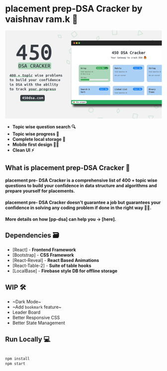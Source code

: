 # placement prep-DSA Cracker by vaishnav ram.k 🚀


![](.gitres/cover.png)

- **Topic wise question search 🔍**
- **Topic wise progress 🧐**
- **Complete local storage 📂**
- **Mobile first design ✌🏻**
- **Clean UI ⚡**

## What is placement prep-DSA Cracker 🤔

#### placement pre- DSA Cracker is a comprehensive list of 400 + topic wise questions to build your confidence in data structure and algorithms and prepare yourself for placements.

#### placement pre- DSA Cracker doesn't guarantee a job but guarantees your confidence in solving any coding problem if done in the right way 👍🏻.

#### More details on how [pp-dsa] can help you -> [here].

## Dependencies 🗃

- [React] - **Frontend Framework**
- [Bootstrap] - **CSS Framework**
- [React-Reveal] - **React Based Animations**
- [React-Table-2] - **Suite of table hooks**
- [LocalBase] - **Firebase style DB for offline storage**

## WIP 🛠

- ~Dark Mode~
- ~Add `bookmark` feature~
- Leader Board
- Better Responsive CSS
- Better State Management

## Run Locally 💻

```

npm install
npm start
```





